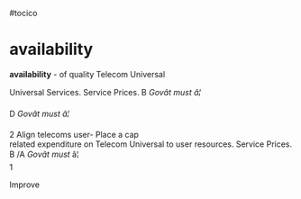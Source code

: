 #tocico

# availability

<b>availability</b> -  of quality 
Telecom Universal 
 
Universal Services. 
Service Prices. 
B  <i>Govât must â¦</i>

D <i>Govât must â¦</i>
 
2
Align telecoms user-
Place a cap  
related  expenditure 
on Telecom Universal 
to user resources. 
Service Prices. 
B /A <i>Govât must </i>â¦  
1
  
Improve 


